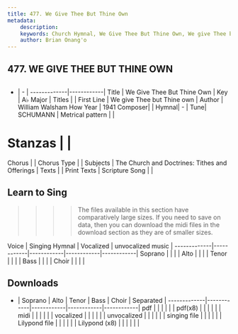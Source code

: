 ```yaml
---
title: 477. We Give Thee But Thine Own
metadata:
    description: 
    keywords: Church Hymnal, We Give Thee But Thine Own, We give Thee but Thine own, 
    author: Brian Onang'o
---
```



## 477. WE GIVE THEE BUT THINE OWN

```txt

```

- |   -  |
-------------|------------|
Title | We Give Thee But Thine Own |
Key | A♭ Major |
Titles |  |
First Line | We give Thee but Thine own |
Author | William Walsham How
Year | 1941
Composer|  |
Hymnal|  - |
Tune| SCHUMANN |
Metrical pattern | |
# Stanzas |  |
Chorus |  |
Chorus Type |  |
Subjects | The Church and Doctrines: Tithes and Offerings |
Texts |  |
Print Texts | 
Scripture Song |  |
  
## Learn to Sing

>>>> The files available in this section have comparatively large sizes. If you need to save on data, then you can download the midi files in the download section as they are of smaller sizes.

Voice |  Singing Hymnal | Vocalized | unvocalized music |
-------------|------------|------------|------------|------------|
Soprano | | | |
Alto | | | |
Tenor | | | |
Bass | | | |
Choir | | | |

## Downloads

- |  Soprano | Alto | Tenor | Bass | Choir | Separated |
-------------|------------|------------|------------|------------|
pdf | | | | | |
pdf(x8) | | | | | |
midi | | | | | |
vocalized | | | | | |
unvocalized | | | | | |
singing file | | | | | |
Lilypond file | | | | | |
Lilypond (x8) | | | | | |
  